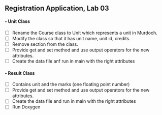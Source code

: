 ## Registration Application, Lab 03

#### - Unit Class
- [ ] Rename the Course class to Unit which represents a unit in Murdoch.
- [ ] Modify the class so that it has unit name, unit id, credits.
- [ ] Remove section from the class.
- [ ] Provide get and set method and use output operators for the new attributes.
- [ ] Create the data file anf run in main with the right attributes

#### - Result Class
- [ ] Contains unit and the marks (one floating point number)
- [ ] Provide get and set method and use output operators for the new attributes.
- [ ] Create the data file and run in main with the right attributes
- [ ] Run Doxygen